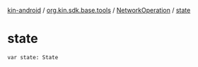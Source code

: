 [kin-android](../../index.md) / [org.kin.sdk.base.tools](../index.md) / [NetworkOperation](index.md) / [state](./state.md)

# state

`var state: State`